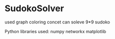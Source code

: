 # SudokoSolver
used graph coloring concet 
can soleve 9*9 sudoko

Python libraries used:
  numpy
  networkx
  matplotlib
